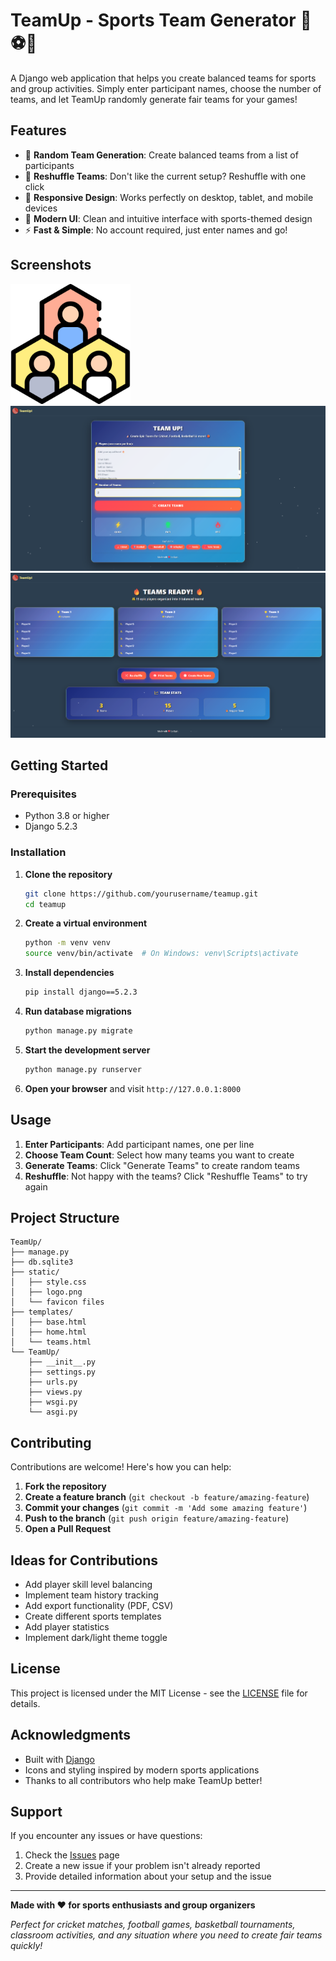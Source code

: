 # TeamUp - Sports Team Generator 🏏⚽🏀

A Django web application that helps you create balanced teams for sports and group activities. Simply enter participant names, choose the number of teams, and let TeamUp randomly generate fair teams for your games!

## Features

- 🎯 **Random Team Generation**: Create balanced teams from a list of participants
- 🔄 **Reshuffle Teams**: Don't like the current setup? Reshuffle with one click
- 📱 **Responsive Design**: Works perfectly on desktop, tablet, and mobile devices
- 🎨 **Modern UI**: Clean and intuitive interface with sports-themed design
- ⚡ **Fast & Simple**: No account required, just enter names and go!

## Screenshots

![TeamUp Home Page](static/android-chrome-192x192.png)
![TeamUp Home Page](static/screenshot1.png)
![TeamUp Home Page](static/screenshot2.png)

## Getting Started

### Prerequisites

- Python 3.8 or higher
- Django 5.2.3

### Installation

1. **Clone the repository**
   ```bash
   git clone https://github.com/yourusername/teamup.git
   cd teamup
   ```

2. **Create a virtual environment**
   ```bash
   python -m venv venv
   source venv/bin/activate  # On Windows: venv\Scripts\activate
   ```

3. **Install dependencies**
   ```bash
   pip install django==5.2.3
   ```

4. **Run database migrations**
   ```bash
   python manage.py migrate
   ```

5. **Start the development server**
   ```bash
   python manage.py runserver
   ```

6. **Open your browser** and visit `http://127.0.0.1:8000`

## Usage

1. **Enter Participants**: Add participant names, one per line
2. **Choose Team Count**: Select how many teams you want to create
3. **Generate Teams**: Click "Generate Teams" to create random teams
4. **Reshuffle**: Not happy with the teams? Click "Reshuffle Teams" to try again

## Project Structure

```
TeamUp/
├── manage.py
├── db.sqlite3
├── static/
│   ├── style.css
│   ├── logo.png
│   └── favicon files
├── templates/
│   ├── base.html
│   ├── home.html
│   └── teams.html
└── TeamUp/
    ├── __init__.py
    ├── settings.py
    ├── urls.py
    ├── views.py
    ├── wsgi.py
    └── asgi.py
```

## Contributing

Contributions are welcome! Here's how you can help:

1. **Fork the repository**
2. **Create a feature branch** (`git checkout -b feature/amazing-feature`)
3. **Commit your changes** (`git commit -m 'Add some amazing feature'`)
4. **Push to the branch** (`git push origin feature/amazing-feature`)
5. **Open a Pull Request**

## Ideas for Contributions

- Add player skill level balancing
- Implement team history tracking
- Add export functionality (PDF, CSV)
- Create different sports templates
- Add player statistics
- Implement dark/light theme toggle

## License

This project is licensed under the MIT License - see the [LICENSE](LICENSE) file for details.

## Acknowledgments

- Built with [Django](https://www.djangoproject.com/)
- Icons and styling inspired by modern sports applications
- Thanks to all contributors who help make TeamUp better!

## Support

If you encounter any issues or have questions:

1. Check the [Issues](https://github.com/yourusername/teamup/issues) page
2. Create a new issue if your problem isn't already reported
3. Provide detailed information about your setup and the issue

---

**Made with ❤️ for sports enthusiasts and group organizers**

*Perfect for cricket matches, football games, basketball tournaments, classroom activities, and any situation where you need to create fair teams quickly!*
